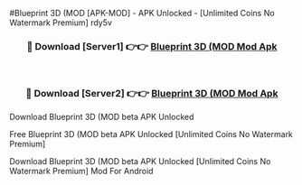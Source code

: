 #Blueprint 3D (MOD [APK-MOD] - APK Unlocked - [Unlimited Coins No Watermark Premium] rdy5v



<div align="center">

<h3>🔴 Download [Server1] 👉👉 <a href="https://momento.my/?title=Blueprint_3D_(MOD">Blueprint 3D (MOD Mod Apk</a></h3><br>

<h3>🔴 Download [Server2] 👉👉 <a href="https://momento.my/?title=Blueprint_3D_(MOD">Blueprint 3D (MOD Mod Apk</a></h3>
</div>



Download Blueprint 3D (MOD beta APK Unlocked

Free Blueprint 3D (MOD beta APK Unlocked [Unlimited Coins No Watermark Premium]

Download Blueprint 3D (MOD beta APK Unlocked [Unlimited Coins No Watermark Premium] Mod For Android
